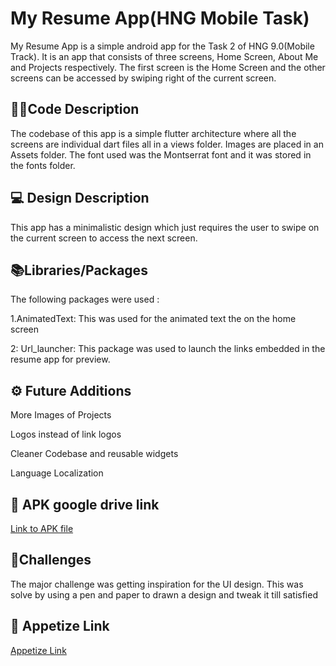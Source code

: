 # My Resume App(HNG Mobile Task)

My Resume App is a simple android app for the Task 2 of HNG 9.0(Mobile Track).
It is an app that consists of three screens, Home Screen, About Me and Projects respectively. The first screen is the Home Screen and the other screens can be accessed by swiping right of the current screen.

## 👨‍💻Code Description
The codebase of this app is a simple flutter architecture where all the screens are individual dart files all in a views folder. Images are placed in an Assets folder. The font used was the Montserrat font and it was stored in the fonts folder.

## 💻 Design Description
This app has a minimalistic design which just requires the user to swipe on the current screen to access the next screen.


## 📚Libraries/Packages
The following packages were used :

1.AnimatedText: This was used for the animated text the on the home screen

2: Url_launcher: This package was used to launch the links embedded in the resume app for preview.


## ⚙️ Future Additions
More Images of Projects

Logos instead of link logos

Cleaner Codebase and reusable widgets

Language Localization



## 🔗 APK google drive link
[Link to APK file](https://drive.google.com/file/d/1sLyURjLk7A8wZsDuNjulQQY2hIf9sbdD/view?usp=sharing)

## 🚩Challenges
The major challenge was getting inspiration for the UI design.
This was solve by using a pen and paper to drawn a design and tweak it till satisfied

## 📱 Appetize Link
[Appetize Link](https://appetize.io/app/b5ibzc456uyq4eax7ernhqt6jm?device=pixel4&osVersion=11.0&scale=75)

